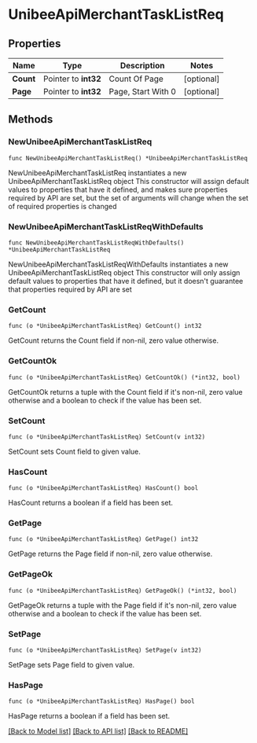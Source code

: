 # UnibeeApiMerchantTaskListReq

## Properties

Name | Type | Description | Notes
------------ | ------------- | ------------- | -------------
**Count** | Pointer to **int32** | Count Of Page | [optional] 
**Page** | Pointer to **int32** | Page, Start With 0 | [optional] 

## Methods

### NewUnibeeApiMerchantTaskListReq

`func NewUnibeeApiMerchantTaskListReq() *UnibeeApiMerchantTaskListReq`

NewUnibeeApiMerchantTaskListReq instantiates a new UnibeeApiMerchantTaskListReq object
This constructor will assign default values to properties that have it defined,
and makes sure properties required by API are set, but the set of arguments
will change when the set of required properties is changed

### NewUnibeeApiMerchantTaskListReqWithDefaults

`func NewUnibeeApiMerchantTaskListReqWithDefaults() *UnibeeApiMerchantTaskListReq`

NewUnibeeApiMerchantTaskListReqWithDefaults instantiates a new UnibeeApiMerchantTaskListReq object
This constructor will only assign default values to properties that have it defined,
but it doesn't guarantee that properties required by API are set

### GetCount

`func (o *UnibeeApiMerchantTaskListReq) GetCount() int32`

GetCount returns the Count field if non-nil, zero value otherwise.

### GetCountOk

`func (o *UnibeeApiMerchantTaskListReq) GetCountOk() (*int32, bool)`

GetCountOk returns a tuple with the Count field if it's non-nil, zero value otherwise
and a boolean to check if the value has been set.

### SetCount

`func (o *UnibeeApiMerchantTaskListReq) SetCount(v int32)`

SetCount sets Count field to given value.

### HasCount

`func (o *UnibeeApiMerchantTaskListReq) HasCount() bool`

HasCount returns a boolean if a field has been set.

### GetPage

`func (o *UnibeeApiMerchantTaskListReq) GetPage() int32`

GetPage returns the Page field if non-nil, zero value otherwise.

### GetPageOk

`func (o *UnibeeApiMerchantTaskListReq) GetPageOk() (*int32, bool)`

GetPageOk returns a tuple with the Page field if it's non-nil, zero value otherwise
and a boolean to check if the value has been set.

### SetPage

`func (o *UnibeeApiMerchantTaskListReq) SetPage(v int32)`

SetPage sets Page field to given value.

### HasPage

`func (o *UnibeeApiMerchantTaskListReq) HasPage() bool`

HasPage returns a boolean if a field has been set.


[[Back to Model list]](../README.md#documentation-for-models) [[Back to API list]](../README.md#documentation-for-api-endpoints) [[Back to README]](../README.md)



